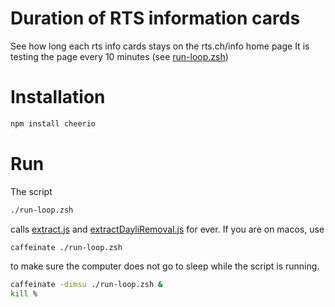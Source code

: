 # Duration of RTS information cards
See how long each rts info cards stays on the rts.ch/info home page
It is testing the page every 10 minutes (see [run-loop.zsh](./run-loop.zsh))

# Installation
```zsh
npm install cheerio
```
# Run
The script 
```zsh
./run-loop.zsh
```
calls [extract.js](extract.js) and [extractDayliRemoval.js](extractDayliRemoval.js) for ever.
If you are on macos, use 
```zsh
caffeinate ./run-loop.zsh
```
to make sure the computer does not go to sleep while the script is running. 

```zsh
caffeinate -dimsu ./run-loop.zsh &
kill % 
```
